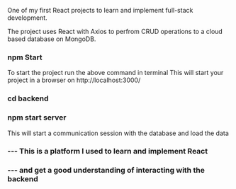 One of my first React projects to learn and implement full-stack development.

The project uses React with Axios to perfrom CRUD operations to a cloud based database on MongoDB.

### npm Start

To start the project run the above command in terminal
This will start your project in a browser on http://localhost:3000/

### cd backend
### npm start server

This will start a communication session with the database and load the data

### --- This is a platform I used to learn and implement React 
### --- and get a good understanding of interacting with the backend

